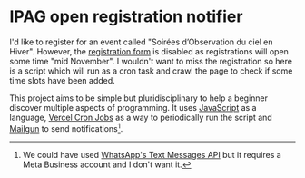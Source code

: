 # IPAG open registration notifier

I'd like to register for an event called "Soirées d’Observation du ciel en Hiver".
However, the [registration form] is disabled as registrations will open some time "mid November".
I wouldn't want to miss the registration so here is a script which will run as a cron task
and crawl the page to check if some time slots have been added.

[registration form]: https://ipag.osug.fr/french/grand-public/soirees-d-observation-du-ciel-en-hiver/formulaire-inscription-coupole-ipag/

This project aims to be simple but pluridisciplinary to help a beginner discover multiple
aspects of programming. It uses [JavaScript] as a language, [Vercel Cron Jobs] as a way
to periodically run the script and [Mailgun] to send notifications[^notif-options].

[JavaScript]: https://en.wikipedia.org/wiki/JavaScript
[Vercel Cron Jobs]: https://vercel.com/docs/cron-jobs
[Mailgun]: https://www.mailgun.com/

[^notif-options]: We could have used [WhatsApp's Text Messages API](https://developers.facebook.com/docs/whatsapp/cloud-api/messages/text-messages) but it requires a Meta Business account and I don't want it.
